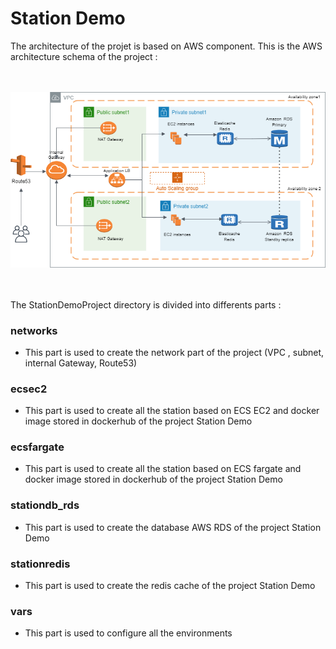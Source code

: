 # Station Demo

The architecture of the projet is based on AWS component. This is the AWS architecture schema of the project : <br/><br/><br/>


![picture](./schemaArchitectureAWS.png)
<br/><br/><br/>


The StationDemoProject directory is divided into differents parts :

### networks

 - This part is used to create the network part of the project (VPC , subnet, internal Gateway, Route53)

### ecsec2
  
 - This part is used to create all the station based on ECS EC2 and docker image stored in dockerhub of the project Station Demo 

### ecsfargate
  
 - This part is used to create all the station based on ECS fargate and docker image stored in dockerhub of the project Station Demo
 
### stationdb_rds
  
 - This part is used to create the database AWS RDS of the project Station Demo

### stationredis
  
 - This part is used to create the redis cache of the project Station Demo


### vars
  
 - This part is used to configure all the environments




